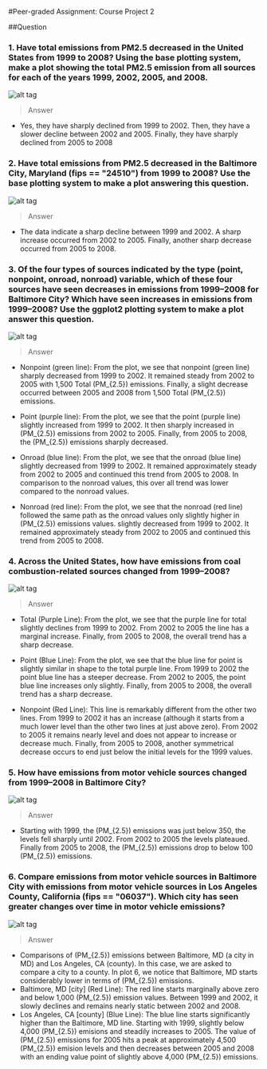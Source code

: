 #Peer-graded Assignment: Course Project 2

##Question

### 1. Have total emissions from PM2.5 decreased in the United States from 1999 to 2008? Using the base plotting system, make a plot showing the total PM2.5 emission from all sources for each of the years 1999, 2002, 2005, and 2008.

![alt tag](https://github.com/jcombari/Exploratory-Data-Analysis-Project2/blob/master/plot1.png)

> Answer

- Yes, they have sharply declined from 1999 to 2002. Then, they have a slower decline between 2002 and 2005. Finally, they have sharply declined from 2005 to 2008


### 2. Have total emissions from PM2.5 decreased in the Baltimore City, Maryland (fips == "24510") from 1999 to 2008? Use the base plotting system to make a plot answering this question.

![alt tag](https://github.com/jcombari/Exploratory-Data-Analysis-Project2/blob/master/plot2.png)

> Answer

- The data indicate a sharp decline between 1999 and 2002. A sharp increase occurred from 2002 to 2005. Finally, another sharp decrease occurred from 2005 to 2008.

### 3. Of the four types of sources indicated by the type (point, nonpoint, onroad, nonroad) variable, which of these four sources have seen decreases in emissions from 1999–2008 for Baltimore City? Which have seen increases in emissions from 1999–2008? Use the ggplot2 plotting system to make a plot answer this question.

![alt tag](https://github.com/jcombari/Exploratory-Data-Analysis-Project2/blob/master/plot3.png)

> Answer

- Nonpoint (green line): From the plot, we see that nonpoint (green line) sharply decreased from 1999 to 2002. It remained steady from 2002 to 2005 with 1,500 Total \(PM_{2.5}\) emissions. Finally, a slight decrease occurred between 2005 and 2008 from 1,500 Total \(PM_{2.5}\) emissions.

- Point (purple line): From the plot, we see that the point (purple line) slightly increased from 1999 to 2002. It then sharply increased in \(PM_{2.5}\) emissions from 2002 to 2005. Finally, from 2005 to 2008, the \(PM_{2.5}\) emissions sharply decreased.

- Onroad (blue line): From the plot, we see that the onroad (blue line) slightly decreased from 1999 to 2002. It remained approximately steady from 2002 to 2005 and continued this trend from 2005 to 2008. In comparison to the nonroad values, this over all trend was lower compared to the nonroad values.

-  Nonroad (red line): From the plot, we see that the nonroad (red line) followed the same path as the onroad values only slightly higher in \(PM_{2.5}\) emissions values. slightly decreased from 1999 to 2002. It remained approximately steady from 2002 to 2005 and continued this trend from 2005 to 2008.

### 4. Across the United States, how have emissions from coal combustion-related sources changed from 1999–2008?

![alt tag](https://github.com/jcombari/Exploratory-Data-Analysis-Project2/blob/master/plot4.png)

> Answer

- Total (Purple Line): From the plot, we see that the purple line for total slightly declines from 1999 to 2002. From 2002 to 2005 the line has a marginal increase. Finally, from 2005 to 2008, the overall trend has a sharp decrease.

- Point (Blue Line): From the plot, we see that the blue line for point is slightly similar in shape to the total purple line. From 1999 to 2002 the point blue line has a steeper decrease. From 2002 to 2005, the point blue line increases only slightly. Finally, from 2005 to 2008, the overall trend has a sharp decrease.

- Nonpoint (Red Line): This line is remarkably different from the other two lines. From 1999 to 2002 it has an increase (although it starts from a much lower level than the other two lines at just above zero). From 2002 to 2005 it remains nearly level and does not appear to increase or decrease much. Finally, from 2005 to 2008, another symmetrical decrease occurs to end just below the initial levels for the 1999 values.

### 5. How have emissions from motor vehicle sources changed from 1999–2008 in Baltimore City?

![alt tag](https://github.com/jcombari/Exploratory-Data-Analysis-Project2/blob/master/plot5.png)

> Answer

- Starting with 1999, the \(PM_{2.5}\) emissions was just below 350, the levels fell sharply until 2002. From 2002 to 2005 the levels plateaued. Finally from 2005 to 2008, the \(PM_{2.5}\) emissions drop to below 100 \(PM_{2.5}\) emissions.

### 6. Compare emissions from motor vehicle sources in Baltimore City with emissions from motor vehicle sources in Los Angeles County, California (fips == "06037"). Which city has seen greater changes over time in motor vehicle emissions?

![alt tag](https://github.com/jcombari/Exploratory-Data-Analysis-Project2/blob/master/plot6.png)

> Answer

-  Comparisons of \(PM_{2.5}\) emissions between Baltimore, MD (a city in MD) and Los Angeles, CA (county). In this case, we are asked to compare a city to a county. In plot 6, we notice that Baltimore, MD starts considerably lower in terms of \(PM_{2.5}\) emissions.
- Baltimore, MD [city] (Red Line): The red line starts marginally above zero and below 1,000 \(PM_{2.5}\) emission values. Between 1999 and 2002, it slowly declines and remains nearly static between 2002 and 2008.
- Los Angeles, CA [county] (Blue Line): The blue line starts significantly higher than the Baltimore, MD line. Starting with 1999, slightly below 4,000 \(PM_{2.5}\) emisions and steadily increases to 2005. The value of \(PM_{2.5}\) emissions for 2005 hits a peak at approximately 4,500 \(PM_{2.5}\) emision levels and then decreases between 2005 and 2008 with an ending value point of slightly above 4,000 \(PM_{2.5}\) emissions.
